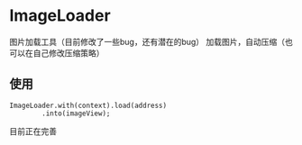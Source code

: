 # ImageLoader
图片加载工具（目前修改了一些bug，还有潜在的bug）
加载图片，自动压缩（也可以在自己修改压缩策略）
## 使用

```
ImageLoader.with(context).load(address)
        .into(imageView);

```
目前正在完善
